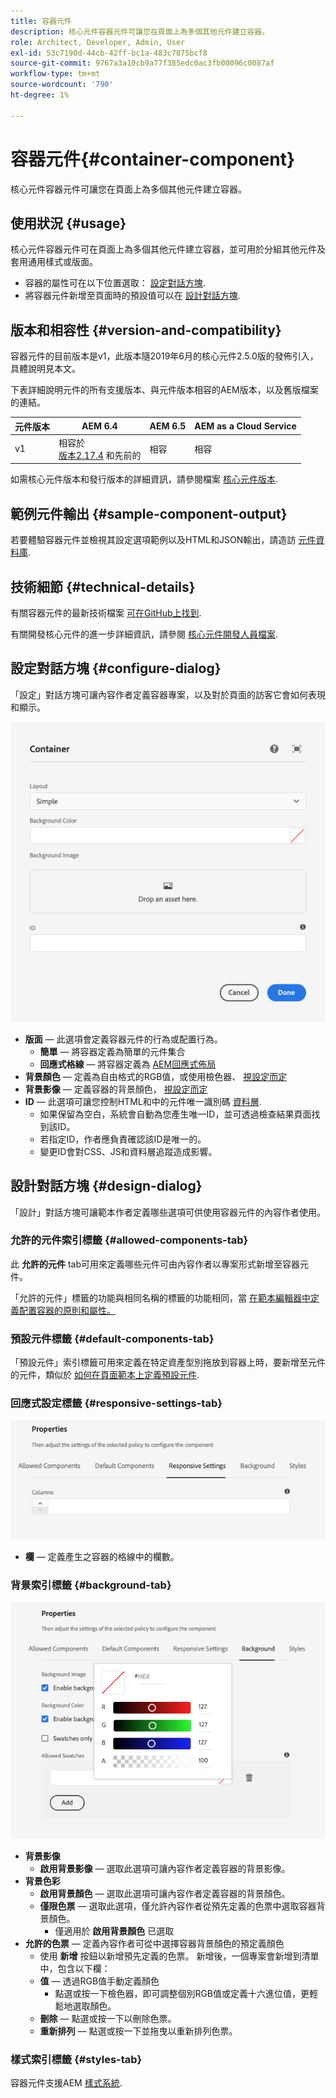 ```yaml
---
title: 容器元件
description: 核心元件容器元件可讓您在頁面上為多個其他元件建立容器。
role: Architect, Developer, Admin, User
exl-id: 53c7190d-44cb-42ff-bc1a-483c7875bcf8
source-git-commit: 9767a3a10cb9a77f385edc0ac3fb00096c0087af
workflow-type: tm+mt
source-wordcount: '790'
ht-degree: 1%

---
```


# 容器元件{#container-component}

核心元件容器元件可讓您在頁面上為多個其他元件建立容器。

## 使用狀況 {#usage}

核心元件容器元件可在頁面上為多個其他元件建立容器，並可用於分組其他元件及套用通用樣式或版面。

* 容器的屬性可在以下位置選取： [設定對話方塊](#configure-dialog).
* 將容器元件新增至頁面時的預設值可以在 [設計對話方塊](#design-dialog).

## 版本和相容性 {#version-and-compatibility}

容器元件的目前版本是v1，此版本隨2019年6月的核心元件2.5.0版的發佈引入，具體說明見本文。

下表詳細說明元件的所有支援版本、與元件版本相容的AEM版本，以及舊版檔案的連結。

| 元件版本 | AEM 6.4 | AEM 6.5 | AEM as a Cloud Service  |
|--- |--- |---|---|
| v1 | 相容於<br>[版本2.17.4](/help/versions.md) 和先前的 | 相容 | 相容 |

如需核心元件版本和發行版本的詳細資訊，請參閱檔案 [核心元件版本](/help/versions.md).

## 範例元件輸出 {#sample-component-output}

若要體驗容器元件並檢視其設定選項範例以及HTML和JSON輸出，請造訪 [元件資料庫](https://adobe.com/go/aem_cmp_library_container).

## 技術細節 {#technical-details}

有關容器元件的最新技術檔案 [可在GitHub上找到](https://adobe.com/go/aem_cmp_tech_container_v1).

有關開發核心元件的進一步詳細資訊，請參閱 [核心元件開發人員檔案](/help/developing/overview.md).

## 設定對話方塊 {#configure-dialog}

「設定」對話方塊可讓內容作者定義容器專案，以及對於頁面的訪客它會如何表現和顯示。

![容器元件的「編輯」對話方塊](/help/assets/container-edit.png)

* **版面**  — 此選項會定義容器元件的行為或配置行為。
   * **簡單**  — 將容器定義為簡單的元件集合
   * **回應式格線**  — 將容器定義為 [AEM回應式佈局](https://experienceleague.adobe.com/docs/experience-manager-cloud-service/sites/authoring/features/responsive-layout.html)
* **背景顏色**  — 定義為自由格式的RGB值，或使用檢色器、 [視設定而定](#background-tab)
* **背景影像**  — 定義容器的背景顏色，  [視設定而定](#background-tab)
* **ID**  — 此選項可讓您控制HTML和中的元件唯一識別碼 [資料層](/help/developing/data-layer/overview.md).
   * 如果保留為空白，系統會自動為您產生唯一ID，並可透過檢查結果頁面找到該ID。
   * 若指定ID，作者應負責確認該ID是唯一的。
   * 變更ID會對CSS、JS和資料層追蹤造成影響。

## 設計對話方塊 {#design-dialog}

「設計」對話方塊可讓範本作者定義哪些選項可供使用容器元件的內容作者使用。

### 允許的元件索引標籤 {#allowed-components-tab}

此 **允許的元件** tab可用來定義哪些元件可由內容作者以專案形式新增至容器元件。

「允許的元件」標籤的功能與相同名稱的標籤的功能相同，當 [在範本編輯器中定義配置容器的原則和屬性。](https://experienceleague.adobe.com/docs/experience-manager-cloud-service/sites/authoring/features/templates.html)

### 預設元件標籤 {#default-components-tab}

「預設元件」索引標籤可用來定義在特定資產型別拖放到容器上時，要新增至元件的元件，類似於 [如何在頁面範本上定義預設元件](https://experienceleague.adobe.com/docs/experience-manager-cloud-service/sites/authoring/features/templates.html).

### 回應式設定標籤 {#responsive-settings-tab}

![容器元件之設計對話方塊的回應式設定標籤](/help/assets/container-design-responsive.png)

* **欄**  — 定義產生之容器的格線中的欄數。

### 背景索引標籤 {#background-tab}

![容器元件之「設計」對話方塊的「背景」標籤](/help/assets/container-design-background.png)

* **背景影像**
   * **啟用背景影像**  — 選取此選項可讓內容作者定義容器的背景影像。
* **背景色彩**
   * **啟用背景顏色**  — 選取此選項可讓內容作者定義容器的背景顏色。
   * **僅限色票**  — 選取此選項，僅允許內容作者從預先定義的色票中選取容器背景顏色。
      * 僅適用於 **啟用背景顏色** 已選取
* **允許的色票**  — 定義內容作者可從中選擇容器背景顏色的預定義顏色
   * 使用 **新增** 按鈕以新增預先定義的色票。 新增後，一個專案會新增到清單中，包含以下欄：
   * **值**  — 透過RGB值手動定義顏色
      * 點選或按一下檢色器，即可調整個別RGB值或定義十六進位值，更輕鬆地選取顏色。
   * **刪除**  — 點選或按一下以刪除色票。
   * **重新排列**  — 點選或按一下並拖曳以重新排列色票。

### 樣式索引標籤 {#styles-tab}

容器元件支援AEM [樣式系統](/help/get-started/authoring.md#component-styling).
